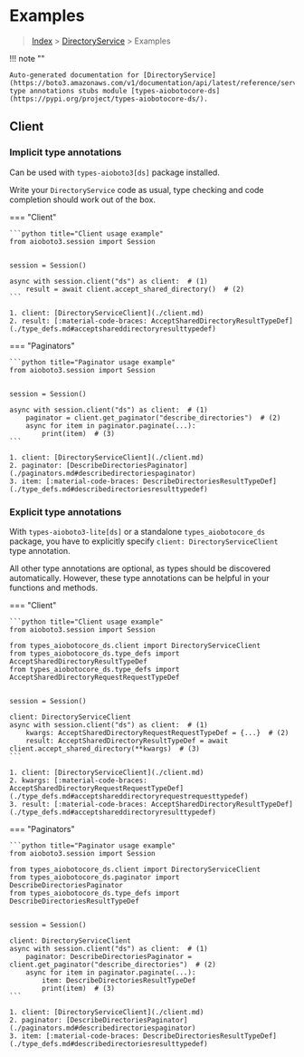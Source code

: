 # Examples

> [Index](../README.md) > [DirectoryService](./README.md) > Examples

!!! note ""

    Auto-generated documentation for [DirectoryService](https://boto3.amazonaws.com/v1/documentation/api/latest/reference/services/ds.html#DirectoryService)
    type annotations stubs module [types-aiobotocore-ds](https://pypi.org/project/types-aiobotocore-ds/).

## Client

### Implicit type annotations

Can be used with `types-aioboto3[ds]` package installed.

Write your `DirectoryService` code as usual,
type checking and code completion should work out of the box.



=== "Client"

    ```python title="Client usage example"
    from aioboto3.session import Session


    session = Session()

    async with session.client("ds") as client:  # (1)
        result = await client.accept_shared_directory()  # (2)
    ```

    1. client: [DirectoryServiceClient](./client.md)
    2. result: [:material-code-braces: AcceptSharedDirectoryResultTypeDef](./type_defs.md#acceptshareddirectoryresulttypedef) 



=== "Paginators"

    ```python title="Paginator usage example"
    from aioboto3.session import Session


    session = Session()

    async with session.client("ds") as client:  # (1)
        paginator = client.get_paginator("describe_directories")  # (2)
        async for item in paginator.paginate(...):
            print(item)  # (3)
    ```

    1. client: [DirectoryServiceClient](./client.md)
    2. paginator: [DescribeDirectoriesPaginator](./paginators.md#describedirectoriespaginator)
    3. item: [:material-code-braces: DescribeDirectoriesResultTypeDef](./type_defs.md#describedirectoriesresulttypedef) 




### Explicit type annotations

With `types-aioboto3-lite[ds]`
or a standalone `types_aiobotocore_ds` package, you have to explicitly specify
`client: DirectoryServiceClient` type annotation.

All other type annotations are optional, as types should be discovered automatically.
However, these type annotations can be helpful in your functions and methods.


=== "Client"

    ```python title="Client usage example"
    from aioboto3.session import Session

    from types_aiobotocore_ds.client import DirectoryServiceClient
    from types_aiobotocore_ds.type_defs import AcceptSharedDirectoryResultTypeDef
    from types_aiobotocore_ds.type_defs import AcceptSharedDirectoryRequestRequestTypeDef


    session = Session()

    client: DirectoryServiceClient
    async with session.client("ds") as client:  # (1)
        kwargs: AcceptSharedDirectoryRequestRequestTypeDef = {...}  # (2)
        result: AcceptSharedDirectoryResultTypeDef = await client.accept_shared_directory(**kwargs)  # (3)
    ```

    1. client: [DirectoryServiceClient](./client.md)
    2. kwargs: [:material-code-braces: AcceptSharedDirectoryRequestRequestTypeDef](./type_defs.md#acceptshareddirectoryrequestrequesttypedef) 
    3. result: [:material-code-braces: AcceptSharedDirectoryResultTypeDef](./type_defs.md#acceptshareddirectoryresulttypedef) 



=== "Paginators"

    ```python title="Paginator usage example"
    from aioboto3.session import Session

    from types_aiobotocore_ds.client import DirectoryServiceClient
    from types_aiobotocore_ds.paginator import DescribeDirectoriesPaginator
    from types_aiobotocore_ds.type_defs import DescribeDirectoriesResultTypeDef


    session = Session()

    client: DirectoryServiceClient
    async with session.client("ds") as client:  # (1)
        paginator: DescribeDirectoriesPaginator = client.get_paginator("describe_directories")  # (2)
        async for item in paginator.paginate(...):
            item: DescribeDirectoriesResultTypeDef
            print(item)  # (3)
    ```

    1. client: [DirectoryServiceClient](./client.md)
    2. paginator: [DescribeDirectoriesPaginator](./paginators.md#describedirectoriespaginator)
    3. item: [:material-code-braces: DescribeDirectoriesResultTypeDef](./type_defs.md#describedirectoriesresulttypedef) 




